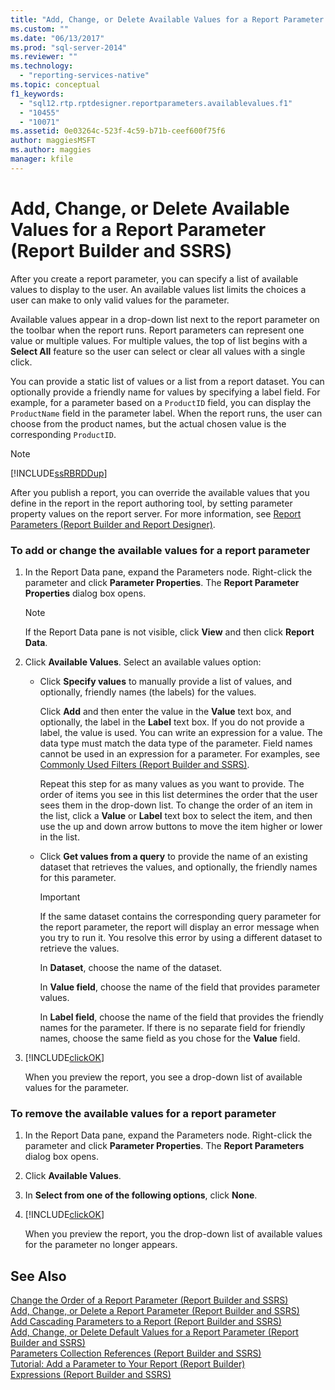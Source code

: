 ```yaml
---
title: "Add, Change, or Delete Available Values for a Report Parameter (Report Builder and SSRS) | Microsoft Docs"
ms.custom: ""
ms.date: "06/13/2017"
ms.prod: "sql-server-2014"
ms.reviewer: ""
ms.technology: 
  - "reporting-services-native"
ms.topic: conceptual
f1_keywords: 
  - "sql12.rtp.rptdesigner.reportparameters.availablevalues.f1"
  - "10455"
  - "10071"
ms.assetid: 0e03264c-523f-4c59-b71b-ceef600f75f6
author: maggiesMSFT
ms.author: maggies
manager: kfile
---
```

# Add, Change, or Delete Available Values for a Report Parameter (Report Builder and SSRS)
  After you create a report parameter, you can specify a list of available values to display to the user. An available values list limits the choices a user can make to only valid values for the parameter.  
  
 Available values appear in a drop-down list next to the report parameter on the toolbar when the report runs. Report parameters can represent one value or multiple values. For multiple values, the top of list begins with a **Select All** feature so the user can select or clear all values with a single click.  
  
 You can provide a static list of values or a list from a report dataset. You can optionally provide a friendly name for values by specifying a label field. For example, for a parameter based on a `ProductID` field, you can display the `ProductName` field in the parameter label. When the report runs, the user can choose from the product names, but the actual chosen value is the corresponding `ProductID`.  
  
> [!NOTE]  
>  [!INCLUDE[ssRBRDDup](../../includes/ssrbrddup-md.md)]  
  
 After you publish a report, you can override the available values that you define in the report in the report authoring tool, by setting parameter property values on the report server. For more information, see [Report Parameters &#40;Report Builder and Report Designer&#41;](report-parameters-report-builder-and-report-designer.md).  
  
### To add or change the available values for a report parameter  
  
1.  In the Report Data pane, expand the Parameters node. Right-click the parameter and click **Parameter Properties**. The **Report Parameter Properties** dialog box opens.  
  
    > [!NOTE]  
    >  If the Report Data pane is not visible, click **View** and then click **Report Data**.  
  
2.  Click **Available Values**. Select an available values option:  
  
    -   Click **Specify values** to manually provide a list of values, and optionally, friendly names (the labels) for the values.  
  
         Click **Add** and then enter the value in the **Value** text box, and optionally, the label in the **Label** text box. If you do not provide a label, the value is used. You can write an expression for a value. The data type must match the data type of the parameter. Field names cannot be used in an expression for a parameter. For examples, see [Commonly Used Filters &#40;Report Builder and SSRS&#41;](commonly-used-filters-report-builder-and-ssrs.md).  
  
         Repeat this step for as many values as you want to provide. The order of items you see in this list determines the order that the user sees them in the drop-down list. To change the order of an item in the list, click a **Value** or **Label** text box to select the item, and then use the up and down arrow buttons to move the item higher or lower in the list.  
  
    -   Click **Get values from a query** to provide the name of an existing dataset that retrieves the values, and optionally, the friendly names for this parameter.  
  
        > [!IMPORTANT]  
        >  If the same dataset contains the corresponding query parameter for the report parameter, the report will display an error message when you try to run it. You resolve this error by using a different dataset to retrieve the values.  
  
         In **Dataset**, choose the name of the dataset.  
  
         In **Value field**, choose the name of the field that provides parameter values.  
  
         In **Label field**, choose the name of the field that provides the friendly names for the parameter. If there is no separate field for friendly names, choose the same field as you chose for the **Value** field.  
  
3.  [!INCLUDE[clickOK](../../includes/clickok-md.md)]  
  
     When you preview the report, you see a drop-down list of available values for the parameter.  
  
### To remove the available values for a report parameter  
  
1.  In the Report Data pane, expand the Parameters node. Right-click the parameter and click **Parameter Properties**. The **Report Parameters** dialog box opens.  
  
2.  Click **Available Values**.  
  
3.  In **Select from one of the following options**, click **None**.  
  
4.  [!INCLUDE[clickOK](../../includes/clickok-md.md)]  
  
     When you preview the report, you the drop-down list of available values for the parameter no longer appears.  
  
## See Also  
 [Change the Order of a Report Parameter &#40;Report Builder and SSRS&#41;](change-the-order-of-a-report-parameter-report-builder-and-ssrs.md)   
 [Add, Change, or Delete a Report Parameter &#40;Report Builder and SSRS&#41;](add-change-or-delete-a-report-parameter-report-builder-and-ssrs.md)   
 [Add Cascading Parameters to a Report &#40;Report Builder and SSRS&#41;](add-cascading-parameters-to-a-report-report-builder-and-ssrs.md)   
 [Add, Change, or Delete Default Values for a Report Parameter &#40;Report Builder and SSRS&#41;](add-change-or-delete-default-values-for-a-report-parameter.md)   
 [Parameters Collection References &#40;Report Builder and SSRS&#41;](built-in-collections-parameters-collection-references-report-builder.md)   
 [Tutorial: Add a Parameter to Your Report &#40;Report Builder&#41;](../tutorial-add-a-parameter-to-your-report-report-builder.md)   
 [Expressions &#40;Report Builder and SSRS&#41;](expressions-report-builder-and-ssrs.md)  
  
  
